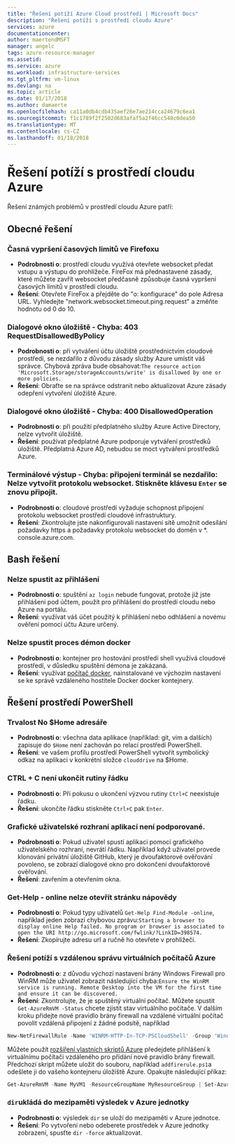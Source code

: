 ```yaml
---
title: "Řešení potíží Azure Cloud prostředí | Microsoft Docs"
description: "Řešení potíží s prostředí cloudu Azure"
services: azure
documentationcenter: 
author: maertendMSFT
manager: angelc
tags: azure-resource-manager
ms.assetid: 
ms.service: azure
ms.workload: infrastructure-services
ms.tgt_pltfrm: vm-linux
ms.devlang: na
ms.topic: article
ms.date: 01/17/2018
ms.author: damaerte
ms.openlocfilehash: ca11a0db4cdb435aef26e7ae214cca24679c6ea1
ms.sourcegitcommit: f1c1789f2f2502d683afaf5a2f46cc548c0dea50
ms.translationtype: MT
ms.contentlocale: cs-CZ
ms.lasthandoff: 01/18/2018
---
```

# <a name="troubleshooting-azure-cloud-shell"></a>Řešení potíží s prostředí cloudu Azure

Řešení známých problémů v prostředí cloudu Azure patří:

## <a name="general-resolutions"></a>Obecné řešení

### <a name="early-timeouts-in-firefox"></a>Časná vypršení časových limitů ve Firefoxu
- **Podrobnosti o**: prostředí cloudu využívá otevřete websocket předat vstupu a výstupu do prohlížeče. FireFox má přednastavené zásady, které můžete zavřít websocket předčasně způsobuje časná vypršení časových limitů v prostředí cloudu.
- **Řešení**: Otevřete FireFox a přejděte do "o: konfigurace" do pole Adresa URL. Vyhledejte "network.websocket.timeout.ping.request" a změňte hodnotu od 0 do 10.

### <a name="storage-dialog---error-403-requestdisallowedbypolicy"></a>Dialogové okno úložiště - Chyba: 403 RequestDisallowedByPolicy
- **Podrobnosti o**: při vytváření účtu úložiště prostřednictvím cloudové prostředí, se nezdařilo z důvodu zásady služby Azure umístit váš správce. Chybová zpráva bude obsahovat:`The resource action 'Microsoft.Storage/storageAccounts/write' is disallowed by one or more policies.`
- **Řešení**: Obraťte se na správce odstranit nebo aktualizovat Azure zásady odepření vytvoření úložiště Azure.

### <a name="storage-dialog---error-400-disallowedoperation"></a>Dialogové okno úložiště - Chyba: 400 DisallowedOperation
 - **Podrobnosti o**: při použití předplatného služby Azure Active Directory, nelze vytvořit úložiště.
 - **Řešení**: používat předplatné Azure podporuje vytváření prostředků úložiště. Předplatná Azure AD, nebudou se moct vytváření prostředků Azure.

### <a name="terminal-output---error-failed-to-connect-terminal-websocket-cannot-be-established-press-enter-to-reconnect"></a>Terminálové výstup - Chyba: připojení terminál se nezdařilo: Nelze vytvořit protokolu websocket. Stiskněte klávesu `Enter` se znovu připojit.
 - **Podrobnosti o**: cloudové prostředí vyžaduje schopnost připojení protokolu websocket prostředí cloudové infrastruktury.
 - **Řešení**: Zkontrolujte jste nakonfigurovali nastavení sítě umožnit odesílání požadavky https a požadavky protokolu websocket do domén v *. console.azure.com.

## <a name="bash-resolutions"></a>Bash řešení

### <a name="cannot-run-az-login"></a>Nelze spustit az přihlášení

- **Podrobnosti o**: spuštění `az login` nebude fungovat, protože již jste přihlášeni pod účtem, použít pro přihlášení do prostředí cloudu nebo Azure na portálu.
- **Řešení**: využívat váš účet použitý k přihlášení nebo odhlášení a novému ověření pomocí účtu Azure určený.

### <a name="cannot-run-the-docker-daemon"></a>Nelze spustit proces démon docker

- **Podrobnosti o**: kontejner pro hostování prostředí shell využívá cloudové prostředí, v důsledku spuštění démona je zakázaná.
- **Řešení**: využívat [počítač docker](https://docs.docker.com/machine/overview/), nainstalované ve výchozím nastavení se ke správě vzdáleného hostitele Docker docker kontejnery.

## <a name="powershell-resolutions"></a>Řešení prostředí PowerShell

### <a name="no-home-directory-persistence"></a>Trvalost No $Home adresáře

- **Podrobnosti o**: všechna data aplikace (například: git, vim a dalších) zapisuje do `$Home` není zachován po relací prostředí PowerShell.
- **Řešení**: ve vašem profilu prostředí PowerShell vytvořit symbolický odkaz na aplikaci v konkrétní složce `clouddrive` na $Home.

### <a name="ctrlc-doesnt-exit-out-of-a-cmdlet-prompt"></a>CTRL + C není ukončit rutiny řádku

- **Podrobnosti o**: Při pokusu o ukončení výzvou rutiny `Ctrl+C` neexistuje řádku.
- **Řešení**: ukončíte řádku stiskněte `Ctrl+C` pak `Enter`.

### <a name="gui-applications-are-not-supported"></a>Grafické uživatelské rozhraní aplikací není podporované.

- **Podrobnosti o**: Pokud uživatel spustí aplikaci pomocí grafického uživatelského rozhraní, nevrátí řádku. Například když uživatel provede klonování privátní úložiště GitHub, který je dvoufaktorové ověřování povoleno, se zobrazí dialogové okno pro dokončení dvoufaktorové ověřování.  
- **Řešení**: zavřením a otevřením okna.


### <a name="get-help--online-does-not-open-the-help-page"></a>Get-Help - online nelze otevřít stránku nápovědy

- **Podrobnosti o**: Pokud typy uživatelů `Get-Help Find-Module -online`, například jeden zobrazí chybovou zprávu:`Starting a browser to display online Help failed. No program or browser is associated to open the URI http://go.microsoft.com/fwlink/?LinkID=398574.`
- **Řešení**: Zkopírujte adresu url a ručně ho otevřete v prohlížeči.

### <a name="troubleshooting-remote-management-of-azure-vms"></a>Řešení potíží s vzdálenou správu virtuálních počítačů Azure

- **Podrobnosti o**: z důvodu výchozí nastavení brány Windows Firewall pro WinRM může uživatel zobrazit následující chyba:`Ensure the WinRM service is running. Remote Desktop into the VM for the first time and ensure it can be discovered.`
- **Řešení**: Zkontrolujte, že je spuštěný virtuální počítač. Můžete spustit `Get-AzureRmVM -Status` chcete zjistit stav virtuálního počítače.  V dalším kroku přidejte nové pravidlo brány firewall na vzdálené virtuální počítač povolit vzdálená připojení z žádné podsítě, například

 ``` Powershell
 New-NetFirewallRule -Name 'WINRM-HTTP-In-TCP-PSCloudShell' -Group 'Windows Remote Management' -Enabled True -Protocol TCP -LocalPort 5985 -Direction Inbound -Action Allow -DisplayName 'Windows Remote Management - PSCloud (HTTP-In)' -Profile Public
 ```
 Můžete použít [rozšíření vlastních skriptů Azure](https://docs.microsoft.com/azure/virtual-machines/windows/extensions-customscript) předejdete přihlášení k virtuálnímu počítači vzdáleného pro přidání nové pravidlo brány firewall.
 Předchozí skript můžete uložit do souboru, například `addfirerule.ps1`a odešlete ji do vašeho kontejneru úložiště Azure.
 Opakujte následující příkaz:

 ``` Powershell
 Get-AzureRmVM -Name MyVM1 -ResourceGroupName MyResourceGroup | Set-AzureRmVMCustomScriptExtension -VMName MyVM1 -FileUri https://mystorageaccount.blob.core.windows.net/mycontainer/addfirerule.ps1 -Run 'addfirerule.ps1' -Name myextension
 ```

### <a name="dir-caches-the-result-in-azure-drive"></a>`dir`ukládá do mezipaměti výsledek v Azure jednotky

- **Podrobnosti o**: výsledek `dir` se uloží do mezipaměti v Azure jednotce.
- **Řešení**: Po vytvoření nebo odeberete prostředek v Azure jednotky zobrazení, spusťte `dir -force` aktualizovat.

